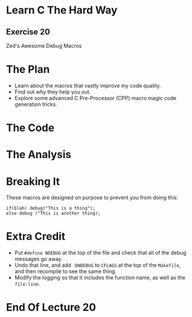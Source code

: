 Learn C The Hard Way
=======

Exercise 20
----

Zed's Awesome Debug Macros



The Plan
====

* Learn about the macros that vastly improve my code quality.
* Find out why they help you out.
* Explore some advanced C Pre-Processor (CPP) macro magic code generation tricks.

The Code
====



The Analysis
====




Breaking It
====

These macros are designed on purpose to prevent you from doing this:

    if(blah) debug("This is a thing");
    else debug ("This is another thing);



Extra Credit
====

* Put ``#define NDEBUG`` at the top of the file and check that all
  of the debug messages go away.
* Undo that line, and add ``-DNDEBUG`` to ``CFLAGS`` at the
  top of the ``Makefile``, and then recompile to see the same thing.
* Modify the logging so that it includes the function name, as well
  as the ``file:line``.



End Of Lecture 20
=====


